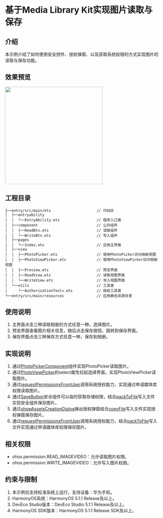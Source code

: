 # 基于Media Library Kit实现图片读取与保存

## 介绍

本示例介绍了如何使用安全控件、授权弹窗、以及获取系统权限的方式实现图片的读取与保存功能。

## 效果预览

<img src="./screenshots/device/preview.gif" width="320">

## 工程目录

```
├──entry/src/main/ets                     // 代码区
│  ├──entryability
│  │  └──EntryAbility.ets                 // 程序入口类
│  ├──component                           // 公共组件
│  │  ├──ReadBtn.ets                      // 读取组件
│  │  └──WriteBtn.ets                     // 写入组件
│  ├──pages
│  │  └──Index.ets                        // 应用主界面
│  ├──view
│  │  ├──PhotoPicker.ets                  // 使用PhotoPicker访问相册视图
│  │  ├──PhotoViewPicker.ets              // 使用PhotoViewPicker访问相册视图
│  │  ├──Preview.ets                      // 预览界面
│  │  ├──ReadView.ets                     // 读取视图界面
│  │  └──WriteView.ets                    // 写入视图界面
│  └──utils                               // 工具类
│     └──AuthorizationTools.ets           // 授权工具类
└──entry/src/main/resources               // 应用静态资源目录
```

## 使用说明

1. 主界面点击三种读取相册的方式任意一种，选择图片。
2. 预览界面查看图片相关信息，随后点击保存按钮，跳转到保存界面。
3. 保存界面点击三种保存方式任意一种，保存到相册。

## 实现说明

1. 通过[PhotoPickerComponent](https://developer.huawei.com/consumer/cn/doc/harmonyos-references/ohos-file-photopickercomponent)组件实现PhotoPicker读取图片。
2. 通过[PhotoViewPicker](https://developer.huawei.com/consumer/cn/doc/harmonyos-references/js-apis-photoaccesshelper#photoviewpicker)的select属性拉起选择界面，实现PhotoViewPicker读取图片。
3. 通过[requestPermissionsFromUser](https://developer.huawei.com/consumer/cn/doc/harmonyos-references/js-apis-abilityaccessctrl#requestpermissionsfromuser9)调用系统授权能力，实现通过申请媒体库权限读取图片。
4. 通过[SaveButton](https://developer.huawei.com/consumer/cn/doc/harmonyos-references-V5/ts-security-components-savebutton-V5)安全组件可以临时获取存储权限，结合[packToFile](https://developer.huawei.com/consumer/cn/doc/harmonyos-references/arkts-apis-image-imagepacker#packtofile11)写入文件实现安全组件保存图片。
5. 通过[showAssetsCreationDialog](https://developer.huawei.com/consumer/cn/doc/harmonyos-references/arkts-apis-photoaccesshelper-photoaccesshelper#showassetscreationdialog12)弹出授权弹窗结合[copyFile](https://developer.huawei.com/consumer/cn/doc/harmonyos-references/js-apis-fileio#fileiocopyfile)写入文件实现授权弹窗保存图片。
6. 通过[requestPermissionsFromUser](https://developer.huawei.com/consumer/cn/doc/harmonyos-references/js-apis-abilityaccessctrl#requestpermissionsfromuser9)调用系统授权能力，结合[packToFile](https://developer.huawei.com/consumer/cn/doc/harmonyos-references/js-apis-image#packtofile11)写入文件实现通过申请媒体库权限保存图片。

## 相关权限

* ohos.permission.READ_IMAGEVIDEO：允许读取图片权限。
* ohos.permission.WRITE_IMAGEVIDEO：允许写入图片权限。

## 约束与限制

1. 本示例仅支持标准系统上运行，支持设备：华为手机。
2. HarmonyOS系统：HarmonyOS 5.1.1 Release及以上。
3. DevEco Studio版本：DevEco Studio 5.1.1 Release及以上。
4. HarmonyOS SDK版本：HarmonyOS 5.1.1 Release SDK及以上。
